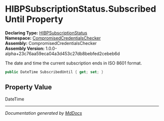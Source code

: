 ﻿<!--  
  <auto-generated>   
    The contents of this file were generated by a tool.  
    Changes to this file may be list if the file is regenerated  
  </auto-generated>   
-->

# HIBPSubscriptionStatus.SubscribedUntil Property

**Declaring Type:** [HIBPSubscriptionStatus](../index.md)  
**Namespace:** [CompromisedCredentialsChecker](../../index.md)  
**Assembly:** CompromisedCredentialsChecker  
**Assembly Version:** 1.0.0\-alpha+23c76aa59eca04a3d453c27db8bebfed2cebeb6d

The date and time the current subscription ends in ISO 8601 format.

```csharp
public DateTime SubscribedUntil { get; set; }
```

## Property Value

DateTime

___

*Documentation generated by [MdDocs](https://github.com/ap0llo/mddocs)*
